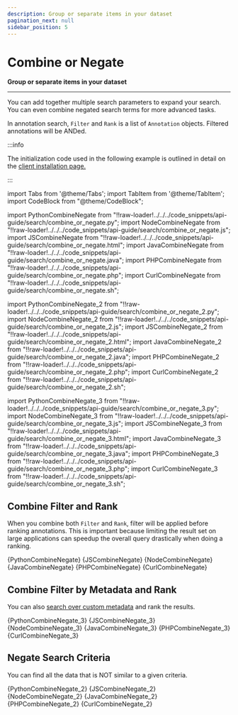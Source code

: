 ```yaml
---
description: Group or separate items in your dataset
pagination_next: null
sidebar_position: 5
---
```


# Combine or Negate

**Group or separate items in your dataset**
<hr />

You can add together multiple search parameters to expand your search. You can even combine negated search terms for more advanced tasks.

In annotation search, `Filter` and `Rank` is a list of `Annotation` objects. Filtered annotations will be ANDed. 

:::info

The initialization code used in the following example is outlined in detail on the [client installation page.](https://docs.clarifai.com/api-guide/api-overview/api-clients/#client-installation-instructions)

:::

import Tabs from '@theme/Tabs';
import TabItem from '@theme/TabItem';
import CodeBlock from "@theme/CodeBlock";

import PythonCombineNegate from "!!raw-loader!../../../code_snippets/api-guide/search/combine_or_negate.py";
import NodeCombineNegate from "!!raw-loader!../../../code_snippets/api-guide/search/combine_or_negate.js";
import JSCombineNegate from "!!raw-loader!../../../code_snippets/api-guide/search/combine_or_negate.html";
import JavaCombineNegate from "!!raw-loader!../../../code_snippets/api-guide/search/combine_or_negate.java";
import PHPCombineNegate from "!!raw-loader!../../../code_snippets/api-guide/search/combine_or_negate.php";
import CurlCombineNegate from "!!raw-loader!../../../code_snippets/api-guide/search/combine_or_negate.sh";

import PythonCombineNegate_2 from "!!raw-loader!../../../code_snippets/api-guide/search/combine_or_negate_2.py";
import NodeCombineNegate_2 from "!!raw-loader!../../../code_snippets/api-guide/search/combine_or_negate_2.js";
import JSCombineNegate_2 from "!!raw-loader!../../../code_snippets/api-guide/search/combine_or_negate_2.html";
import JavaCombineNegate_2 from "!!raw-loader!../../../code_snippets/api-guide/search/combine_or_negate_2.java";
import PHPCombineNegate_2 from "!!raw-loader!../../../code_snippets/api-guide/search/combine_or_negate_2.php";
import CurlCombineNegate_2 from "!!raw-loader!../../../code_snippets/api-guide/search/combine_or_negate_2.sh";

import PythonCombineNegate_3 from "!!raw-loader!../../../code_snippets/api-guide/search/combine_or_negate_3.py";
import NodeCombineNegate_3 from "!!raw-loader!../../../code_snippets/api-guide/search/combine_or_negate_3.js";
import JSCombineNegate_3 from "!!raw-loader!../../../code_snippets/api-guide/search/combine_or_negate_3.html";
import JavaCombineNegate_3 from "!!raw-loader!../../../code_snippets/api-guide/search/combine_or_negate_3.java";
import PHPCombineNegate_3 from "!!raw-loader!../../../code_snippets/api-guide/search/combine_or_negate_3.php";
import CurlCombineNegate_3 from "!!raw-loader!../../../code_snippets/api-guide/search/combine_or_negate_3.sh";

## Combine Filter and Rank 

When you combine both `Filter` and `Rank`, filter will be applied before ranking annotations. This is important because limiting the result set on large applications can speedup the overall query drastically when doing a ranking.

<Tabs>

<TabItem value="python" label="Python">
    <CodeBlock className="language-python">{PythonCombineNegate}</CodeBlock>
</TabItem>

<TabItem value="js_rest" label="JavaScript (REST)">
    <CodeBlock className="language-javascript">{JSCombineNegate}</CodeBlock>
</TabItem>

<TabItem value="nodejs" label="NodeJS">
    <CodeBlock className="language-javascript">{NodeCombineNegate}</CodeBlock>
</TabItem>

<TabItem value="java" label="Java">
    <CodeBlock className="language-java">{JavaCombineNegate}</CodeBlock>
</TabItem>

<TabItem value="php" label="PHP">
    <CodeBlock className="language-php">{PHPCombineNegate}</CodeBlock>
</TabItem>

<TabItem value="curl" label="cURL">
    <CodeBlock className="language-bash">{CurlCombineNegate}</CodeBlock>
</TabItem>

</Tabs>

## Combine Filter by Metadata and Rank 

You can also [search over custom metadata](https://docs.clarifai.com/api-guide/search/filter#by-custom-metadata) and rank the results. 

<Tabs>

<TabItem value="python" label="Python">
    <CodeBlock className="language-python">{PythonCombineNegate_3}</CodeBlock>
</TabItem>

<TabItem value="js_rest" label="JavaScript (REST)">
    <CodeBlock className="language-javascript">{JSCombineNegate_3}</CodeBlock>
</TabItem>

<TabItem value="nodejs" label="NodeJS">
    <CodeBlock className="language-javascript">{NodeCombineNegate_3}</CodeBlock>
</TabItem>

<TabItem value="java" label="Java">
    <CodeBlock className="language-java">{JavaCombineNegate_3}</CodeBlock>
</TabItem>

<TabItem value="php" label="PHP">
    <CodeBlock className="language-php">{PHPCombineNegate_3}</CodeBlock>
</TabItem>

<TabItem value="curl" label="cURL">
    <CodeBlock className="language-bash">{CurlCombineNegate_3}</CodeBlock>
</TabItem>

</Tabs>

## Negate Search Criteria

You can find all the data that is NOT similar to a given criteria. 

<Tabs>

<TabItem value="python" label="Python">
    <CodeBlock className="language-python">{PythonCombineNegate_2}</CodeBlock>
</TabItem>

<TabItem value="js_rest" label="JavaScript (REST)">
    <CodeBlock className="language-javascript">{JSCombineNegate_2}</CodeBlock>
</TabItem>

<TabItem value="nodejs" label="NodeJS">
    <CodeBlock className="language-javascript">{NodeCombineNegate_2}</CodeBlock>
</TabItem>

<TabItem value="java" label="Java">
    <CodeBlock className="language-java">{JavaCombineNegate_2}</CodeBlock>
</TabItem>

<TabItem value="php" label="PHP">
    <CodeBlock className="language-php">{PHPCombineNegate_2}</CodeBlock>
</TabItem>

<TabItem value="curl" label="cURL">
    <CodeBlock className="language-bash">{CurlCombineNegate_2}</CodeBlock>
</TabItem>

</Tabs>